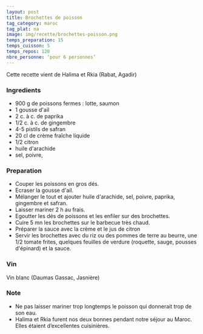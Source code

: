 ```yaml
---
layout: post
title: Brochettes de poisson
tag_category: maroc
tag_plat: na
image: img/recette/brochettes-poisson.png
temps_preparation: 15
temps_cuisson: 5
temps_repos: 120
nbre_personne: ‘pour 6 personnes’
---
```

Cette recette vient de Halima et Rkia (Rabat, Agadir)

### Ingredients
* 900 g de poissons fermes : lotte, saumon
* 1 gousse d'ail
* 2 c. à c. de paprika
* 1/2 c. à c. de gingembre
* 4-5 pistils de safran
* 20 cl de crème fraîche liquide
* 1/2 citron
* huile d'arachide
* sel, poivre,

### Preparation
* Couper les poissons en gros dés.
* Ecraser la gousse d'ail.
* Mélanger le tout et ajouter huile d'arachide, sel, poivre, paprika, gingembre et safran.
* Laisser mariner 2 h au frais.
* Egoutter les dés de poissons et les enfiler sur des brochettes.
* Cuire 5 mn les brochettes sur le barbecue très chaud.
* Préparer la sauce avec la crème et le jus de citron 
* Servir les brochettes avec du riz ou des pommes de terre au beurre, une 1/2 tomate frites, quelques feuilles de verdure (roquette, sauge, pousses d'épinard) et la sauce.
  
### Vin
Vin blanc (Daumas Gassac, Jasnière)

### Note
* Ne pas laisser mariner trop longtemps le poisson qui donnerait trop de son eau.
* Halima et Rkia furent nos deux bonnes pendant notre séjour au Maroc. Elles étaient d’excellentes cuisinières.

